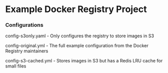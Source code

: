 Example Docker Registry Project
===============================

### Configurations

config-s3only.yaml - Only configures the registry to store images in S3

config-original.yml - The full example configuration from the Docker Registry maintainers

config-s3-cached.yml - Stores images in S3 but has a Redis LRU cache for small files